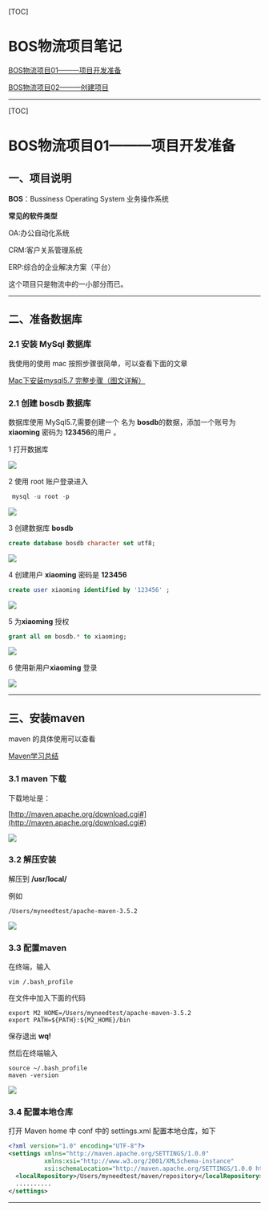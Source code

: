 [TOC]

# BOS物流项目笔记


[BOS物流项目01———项目开发准备](blog/01.md)

[BOS物流项目02———创建项目](blog/02.md)



----

[TOC]

# BOS物流项目01———项目开发准备

## 一、项目说明

**BOS**：Bussiness Operating System 业务操作系统


**常见的软件类型**

OA:办公自动化系统

CRM:客户关系管理系统

ERP:综合的企业解决方案（平台）


这个项目只是物流中的一小部分而已。


---

## 二、准备数据库

### 2.1 安装 MySql 数据库

我使用的使用 mac 按照步骤很简单，可以查看下面的文章

[Mac下安装mysql5.7 完整步骤（图文详解）](http://www.jb51.net/article/103841.htm)


### 2.1 创建 bosdb 数据库

数据库使用 MySql5.7,需要创建一个 名为 **bosdb**的数据，添加一个账号为 **xiaoming** 密码为 **123456**的用户 。

1 打开数据库

![](image/01/1.gif)


2 使用 root 账户登录进入

```sql
 mysql -u root -p
```

![](image/01/1.png)

3 创建数据库 **bosdb**

```sql
create database bosdb character set utf8;
```

![](image/01/2.png)

4 创建用户 **xiaoming** 密码是 **123456**

```sql
create user xiaoming identified by '123456' ;
```

![](image/01/3.png)


5 为**xiaoming** 授权
```sql
grant all on bosdb.* to xiaoming;
```

![](image/01/4.png)

6 使用新用户**xiaoming** 登录


![](image/01/5.png)


----

## 三、安装maven

maven 的具体使用可以查看

[Maven学习总结](http://www.cnblogs.com/xdp-gacl/category/544719.html)

### 3.1 maven 下载

下载地址是：

[http://maven.apache.org/download.cgi#](http://maven.apache.org/download.cgi#)

![](image/01/6.png)


### 3.2 解压安装


解压到 **/usr/local/**

例如

```
/Users/myneedtest/apache-maven-3.5.2
```

![](image/01/7.png)

### 3.3 配置maven

在终端，输入

```
vim /.bash_profile
```

在文件中加入下面的代码

```
export M2_HOME=/Users/myneedtest/apache-maven-3.5.2
export PATH=${PATH}:${M2_HOME}/bin
```

保存退出 **wq!**

然后在终端输入 

```
source ~/.bash_profile
maven -version
```

![](image/01/8.png)


### 3.4 配置本地仓库

打开 Maven home 中 conf 中的 settings.xml 配置本地仓库，如下


```xml
<?xml version="1.0" encoding="UTF-8"?>
<settings xmlns="http://maven.apache.org/SETTINGS/1.0.0"
          xmlns:xsi="http://www.w3.org/2001/XMLSchema-instance"
          xsi:schemaLocation="http://maven.apache.org/SETTINGS/1.0.0 http://maven.apache.org/xsd/settings-1.0.0.xsd">
  <localRepository>/Users/myneedtest/maven/repository</localRepository>
  ..........
</settings>  
```




----








